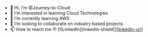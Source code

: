 - 👋 Hi, I’m @Journey-to-Cloud
- 👀 I’m interested in learning Cloud Technologies.
- 🌱 I’m currently learning AWS
- 💞️ I’m looking to collaborate on industry based projects
- 📫 How to reach me !!! [![LinkedIn][linkedin-shield]][[linkedin-url](https://www.linkedin.com/in/harsha-vardhan-angalakuduru)]

<!---
Journey-to-Cloud/Journey-to-Cloud is a ✨ special ✨ repository because its `README.md` (this file) appears on your GitHub profile.
You can click the Preview link to take a look at your changes.
--->

